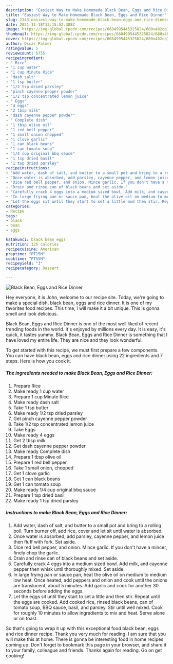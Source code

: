 ```yaml
---
description: "Easiest Way to Make Homemade Black Bean, Eggs and Rice Dinner"
title: "Easiest Way to Make Homemade Black Bean, Eggs and Rice Dinner"
slug: 2343-easiest-way-to-make-homemade-black-bean-eggs-and-rice-dinner
date: 2021-11-18T13:15:52.388Z
image: https://img-global.cpcdn.com/recipes/6684995445325824/680x482cq70/black-bean-eggs-and-rice-dinner-recipe-main-photo.jpg
thumbnail: https://img-global.cpcdn.com/recipes/6684995445325824/680x482cq70/black-bean-eggs-and-rice-dinner-recipe-main-photo.jpg
cover: https://img-global.cpcdn.com/recipes/6684995445325824/680x482cq70/black-bean-eggs-and-rice-dinner-recipe-main-photo.jpg
author: Oscar Palmer
ratingvalue: 5
reviewcount: 6755
recipeingredient:
- " Rice"
- "1 cup water"
- "1 cup Minute Rice"
- "dash salt"
- "1 tsp butter"
- "1/2 tsp dried parsley"
- "pinch cayenne pepper powder"
- "1/2 tsp concentrated lemon juice"
- " Eggs"
- "4 eggs"
- "2 tbsp milk"
- "dash cayenne pepper powder"
- " Complete dish"
- "1 tbsp olive oil"
- "1 red bell pepper"
- "1 small onion chopped"
- "1 clove garlic"
- "1 can black beans"
- "1 can tomato soup"
- "1/4 cup original bbq sauce"
- "1 tsp dried basil"
- "1 tsp dried parsley"
recipeinstructions:
- "Add water, dash of salt, and butter to a small pot and bring to a rolling boil. Turn burner off, add rice, cover and let sit until water is absorbed."
- "Once water is absorbed, add parsley, cayenne pepper, and lemon juice then fluff with fork. Set aside."
- "Dice red bell pepper, and onion. Mince garlic. If you don't have a mincer, finely chop the garlic."
- "Drain and rinse can of black beans and set aside."
- "Carefully crack 4 eggs into a medium sized bowl. Add milk, and cayenne pepper then whisk until thoroughly mixed. Set aside."
- "In large frying pan or sauce pan, heat the olive oil on medium to medium low heat. Once heated, add peppers and onion and cook until the onions are translucent, about 5 minutes. Add garlic and cook for another 30 seconds before adding the eggs."
- "Let the eggs sit until they start to set a little and then stir. Repeat until the eggs are cooked. Add cooked rice, rinsed black beans, can of tomato soup, BBQ sauce, basil, and parsley. Stir until well mixed. Cook for roughly 10 minutes to allow ingredients to mix and heat. Serve alone or on toast."
categories:
- Recipe
tags:
- black
- bean
- eggs

katakunci: black bean eggs 
nutrition: 125 calories
recipecuisine: American
preptime: "PT15M"
cooktime: "PT55M"
recipeyield: "3"
recipecategory: Dessert

---
```



![Black Bean, Eggs and Rice Dinner](https://img-global.cpcdn.com/recipes/6684995445325824/680x482cq70/black-bean-eggs-and-rice-dinner-recipe-main-photo.jpg)

Hey everyone, it is John, welcome to our recipe site. Today, we're going to make a special dish, black bean, eggs and rice dinner. It is one of my favorites food recipes. This time, I will make it a bit unique. This is gonna smell and look delicious.

Black Bean, Eggs and Rice Dinner is one of the most well liked of recent trending foods in the world. It's enjoyed by millions every day. It is easy, it's quick, it tastes yummy. Black Bean, Eggs and Rice Dinner is something that I have loved my entire life. They are nice and they look wonderful.




To get started with this recipe, we must first prepare a few components. You can have black bean, eggs and rice dinner using 22 ingredients and 7 steps. Here is how you cook it.

<!--inarticleads1-->

##### The ingredients needed to make Black Bean, Eggs and Rice Dinner:

1. Prepare  Rice
1. Make ready 1 cup water
1. Prepare 1 cup Minute Rice
1. Make ready dash salt
1. Take 1 tsp butter
1. Make ready 1/2 tsp dried parsley
1. Get pinch cayenne pepper powder
1. Take 1/2 tsp concentrated lemon juice
1. Take  Eggs
1. Make ready 4 eggs
1. Get 2 tbsp milk
1. Get dash cayenne pepper powder
1. Make ready  Complete dish
1. Prepare 1 tbsp olive oil
1. Prepare 1 red bell pepper
1. Take 1 small onion, chopped
1. Get 1 clove garlic
1. Get 1 can black beans
1. Get 1 can tomato soup
1. Make ready 1/4 cup original bbq sauce
1. Prepare 1 tsp dried basil
1. Make ready 1 tsp dried parsley




<!--inarticleads2-->

##### Instructions to make Black Bean, Eggs and Rice Dinner:

1. Add water, dash of salt, and butter to a small pot and bring to a rolling boil. Turn burner off, add rice, cover and let sit until water is absorbed.
1. Once water is absorbed, add parsley, cayenne pepper, and lemon juice then fluff with fork. Set aside.
1. Dice red bell pepper, and onion. Mince garlic. If you don't have a mincer, finely chop the garlic.
1. Drain and rinse can of black beans and set aside.
1. Carefully crack 4 eggs into a medium sized bowl. Add milk, and cayenne pepper then whisk until thoroughly mixed. Set aside.
1. In large frying pan or sauce pan, heat the olive oil on medium to medium low heat. Once heated, add peppers and onion and cook until the onions are translucent, about 5 minutes. Add garlic and cook for another 30 seconds before adding the eggs.
1. Let the eggs sit until they start to set a little and then stir. Repeat until the eggs are cooked. Add cooked rice, rinsed black beans, can of tomato soup, BBQ sauce, basil, and parsley. Stir until well mixed. Cook for roughly 10 minutes to allow ingredients to mix and heat. Serve alone or on toast.




So that's going to wrap it up with this exceptional food black bean, eggs and rice dinner recipe. Thank you very much for reading. I am sure that you will make this at home. There is gonna be interesting food in home recipes coming up. Don't forget to bookmark this page in your browser, and share it to your family, colleague and friends. Thanks again for reading. Go on get cooking!
